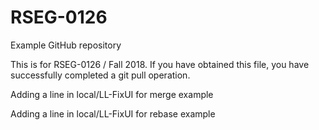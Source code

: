 # RSEG-0126
Example GitHub repository

This is for RSEG-0126 / Fall 2018. If you have obtained
this file, you have successfully completed a git pull
operation.

Adding a line in local/LL-FixUI for merge example

Adding a line in local/LL-FixUI for rebase example

